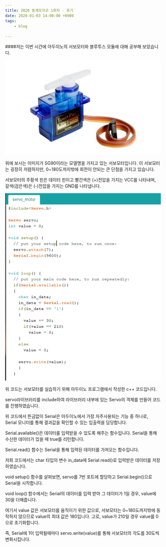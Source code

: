 ```yaml
---
title: 2020 동계모각코 1회차 - 후기
date: 2020-01-03 14:00:00 +0900
tags:
    - blog

---
```




####저는 이번 시간에 아두이노의 서보모터와 블루투스 모듈에 대해 공부해 보았습니다.

![복습](/TC/1/servo1.PNG)

위에 보시는 이미지가 SG90이라는 모델명을 가지고 있는 서보모터입니다. 이 서보모터는 굉장히 저렴하지만, 0~180도까지밖에 회전이 안되는 큰 단점을 가지고 있습니다.

서보모터의 주황색 핀은 데이터 핀이고 빨간색은 (+)전압을 가지는 VCC를 나타내며, 갈색(검은색)은 (-)전압을 가지는 GND를 나타냅니다.


![복습](/TC/1/servo.PNG)

위 코드는 서보모터를 실습하기 위해 아두이노 프로그램에서 작성한 c++ 코드입니다.

servo라이브러리를 include하여 라이브러리 내부에 있는 Servo의 객체를 만들어 코드를 진행하였습니다.

위 코드에서 뜬금없이 Serial은 아두이노에서 가장 자주사용되는 기능 중 하나로, Serial 모니터를 통해 결과값을 확인할 수 있는 입출력을 담당합니다.

Serial.available()은 데이터를 입력받을 수 있도록 해주는 함수입니다. Serial을 통해 수신한 데이터가 있을 때 true를 리턴합니다.

Serial.read() 함수는 Serial을 통해 입력된 데이터를 가져오는 함수입니다.

저희 코드에서는 char 타입의 변수 in_data에 Serial.read()로 입력받은 데이터를 저장하였습니다.

void setup() 함수를 살펴보면, servo를 7번 포트에 할당하고 Serial.begin()으로 Serial을 시작합니다.

void loop() 함수에서는 Serial의 데이터를 입력 받아 그 데이터가 1일 경우, value에 30을 더해줍니다.

여기서 value 값은 서보모터를 움직이기 위한 값으로, 서보모터는 0~180도까지밖에 동작하지 않으므로 value의 최대 값은 180입니다. 고로, value가 210일 경우 value를 0으로 초기화합니다.

즉, Serial에 1이 입력될때마다 servo.write(value)를 통해 서보모터의 각도를 30도씩 변화시킵니다.
